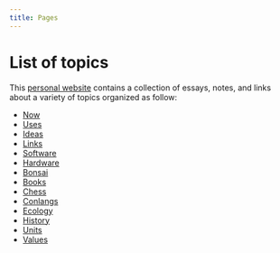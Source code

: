 ```yaml
---
title: Pages
---
```


# List of topics

This [personal website](/about) contains a collection of essays, notes, and
links about a variety of topics organized as follow:

- [Now](/now)
- [Uses](/uses)
- [Ideas](/ideas)
- [Links](/links)
- [Software](/software)
- [Hardware](/hardware)
- [Bonsai](/bonsai)
- [Books](/books)
- [Chess](/chess)
- [Conlangs](/conlangs)
- [Ecology](/ecology)
- [History](/history)
- [Units](/units)
- [Values](/values)

<!--
- [Diary](/diary)
-->
